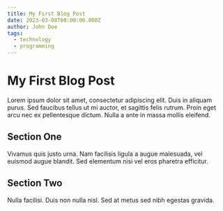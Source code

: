 ```yaml
---
title: My First Blog Post
date: 2023-03-08T00:00:00.000Z
author: John Doe
tags:
  - technology
  - programming
---
```


# My First Blog Post

Lorem ipsum dolor sit amet, consectetur adipiscing elit. Duis in aliquam purus. Sed faucibus tellus ut mi auctor, et sagittis felis rutrum. Proin eget arcu nec ex pellentesque dictum. Nulla a ante in massa mollis eleifend.

## Section One

Vivamus quis justo urna. Nam facilisis ligula a augue malesuada, vel euismod augue blandit. Sed elementum nisi vel eros pharetra efficitur.

## Section Two

Nulla facilisi. Duis non nulla nisl. Sed at metus sed nibh egestas gravida.

